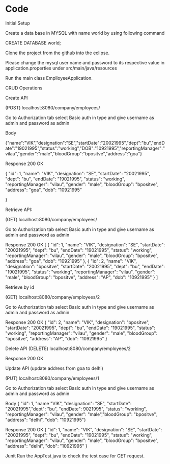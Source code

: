 # Code
Initial Setup

Create a data base in MYSQL with name world by using following command

CREATE DATABASE world;

Clone the project from the github into the eclipse. 

Please change the mysql user name and password to its respective value in application.properties under src/main/java/resources

Run the main class EmplloyeeApplication. 

CRUD Operations

Create API


(POST)	localhost:8080/company/employees/ 

Go to Authorization tab select Basic auth in type and give username as admin	and password as admin

Body

{"name":"VIK","designation":"SE","startDate":"20021995","dept":"bu","endDate":"19021995","status":"working","DOB":"10921995","reportingManager":"vilau","gender":"male","bloodGroup":"bpositve","address":"goa"}

Response
200 OK

{
    "id": 1,
    "name": "VIK",
    "designation": "SE",
    "startDate": "20021995",
    "dept": "bu",
    "endDate": "19021995",
    "status": "working",
    "reportingManager": "vilau",
    "gender": "male",
    "bloodGroup": "bpositve",
    "address": "goa",
    "dob": “10921995”

}



Retrieve API:

(GET)	localhost:8080/company/employees/ 

Go to Authorization tab select Basic auth in type and give username as admin	and password as admin

Response 
200 OK
[
    {
        "id": 1,
        "name": "VIK",
        "designation": "SE",
        "startDate": "20021995",
        "dept": "bu",
        "endDate": "19021995",
        "status": "working",
        "reportingManager": "vilau",
        "gender": "male",
        "bloodGroup": "bpositve",
        "address": "goa",
        "dob": “10921995”
    },
    {
        "id": 2,
        "name": "VIK",
        "designation": "bpositve",
        "startDate": "20021995",
        "dept": "bu",
        "endDate": "19021995",
        "status": "working",
        "reportingManager": "vilau",
        "gender": "male",
        "bloodGroup": "bpositve",
        "address": "AP",
        "dob": "10921995"
    }
]


Retrieve by id

(GET)	localhost:8080/company/employees/2

Go to Authorization tab select Basic auth in type and give username as admin	and password as admin


Response 
200 OK
{
    "id": 2,
    "name": "VIK",
    "designation": "bpositve",
    "startDate": "20021995",
    "dept": "bu",
    "endDate": "19021995",
    "status": "working",
    "reportingManager": "vilau",
    "gender": "male",
    "bloodGroup": "bpositve",
    "address": "AP",
    "dob": "10921995"
}

Delete API
(DELETE)	localhost:8080/company/employees/2

Response
 200 OK



Update API (update address from goa to delhi)

(PUT) localhost:8080/company/employees/1

Go to Authorization tab select Basic auth in type and give username as admin	and password as admin

Body
{
    "id": 1, "name "VIK", "designation": "SE", "startDate": "20021995","dept": "bu", "endDate": 9021995",  “status": "working", "reportingManager": "vilau", "gender": "male","bloodGroup": "bpositve",  "address": “delhi",    "dob": "10921995"}





Response 
200 OK
{
    "id": 1,
    "name": "VIK",
    "designation": "SE",
    "startDate": "20021995",
    "dept": "bu",
    "endDate": "19021995",
    "status": "working",
    "reportingManager": "vilau",
    "gender": "male",
    "bloodGroup": "bpositve",
    "address": "delhi",
    "dob": "10921995"
}

Junit 
Run the AppTest.java to check the test case for GET request.
